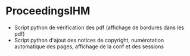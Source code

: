 # ProceedingsIHM

- Script python de vérification des pdf (affichage de bordures dans les pdf)
- Script python d'ajout des notices de copyright, numérotation automatique des pages, affichage de la conf et des sessions 
